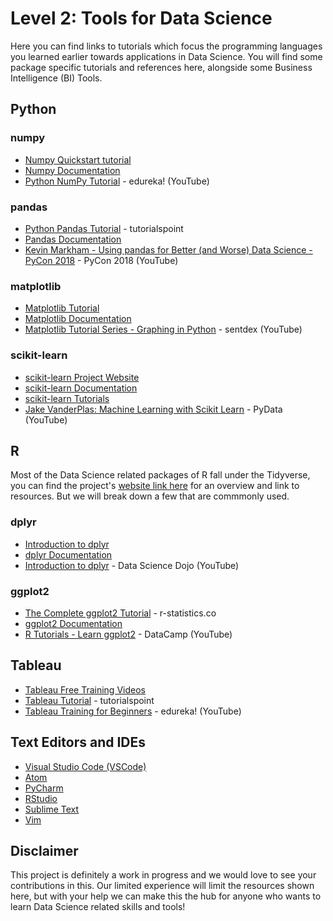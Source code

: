 # Level 2: Tools for Data Science

Here you can find links to tutorials which focus the programming languages you learned earlier towards applications in Data Science. You will find some package specific tutorials and references here, alongside some Business Intelligence \(BI\) Tools.

## Python

### numpy

* [Numpy Quickstart tutorial](https://docs.scipy.org/doc/numpy-1.15.0/user/quickstart.html)
* [Numpy Documentation](https://docs.scipy.org/doc/)
* [Python NumPy Tutorial](https://www.youtube.com/watch?v=8JfDAm9y_7s) - edureka! \(YouTube\)

### pandas

* [Python Pandas Tutorial](https://www.tutorialspoint.com/python_pandas/index.htm) - tutorialspoint  
* [Pandas Documentation](https://pandas.pydata.org/pandas-docs/stable/)
* [Kevin Markham - Using pandas for Better \(and Worse\) Data Science - PyCon 2018](https://www.youtube.com/watch?v=0hsKLYfyQZc) - PyCon 2018 \(YouTube\)

### matplotlib

* [Matplotlib Tutorial](https://matplotlib.org/tutorials/index.html)
* [Matplotlib Documentation](https://matplotlib.org/contents.html)
* [Matplotlib Tutorial Series - Graphing in Python](https://www.youtube.com/watch?v=q7Bo_J8x_dw&list=PLQVvvaa0QuDfefDfXb9Yf0la1fPDKluPF) - sentdex \(YouTube\)

### scikit-learn

* [scikit-learn Project Website](https://scikit-learn.org/stable/)
* [scikit-learn Documentation](https://scikit-learn.org/stable/documentation.html)
* [scikit-learn Tutorials](https://scikit-learn.org/stable/tutorial/index.html)
* [Jake VanderPlas: Machine Learning with Scikit Learn](https://www.youtube.com/watch?v=HC0J_SPm9co) - PyData \(YouTube\)

## R

Most of the Data Science related packages of R fall under the Tidyverse, you can find the project's [website link here](https://www.tidyverse.org/) for an overview and link to resources. But we will break down a few that are commmonly used.

### dplyr

* [Introduction to dplyr](https://cran.r-project.org/web/packages/dplyr/vignettes/dplyr.html)
* [dplyr Documentation](https://dplyr.tidyverse.org/)
* [Introduction to dplyr](https://www.youtube.com/watch?v=fQHlmip1Nwo&list=PL8eNk_zTBST923vmo5RZLIZle9fRFoXVP) - Data Science Dojo \(YouTube\)

### ggplot2

* [The Complete ggplot2 Tutorial](http://r-statistics.co/Complete-Ggplot2-Tutorial-Part1-With-R-Code.html) - r-statistics.co
* [ggplot2 Documentation](https://ggplot2.tidyverse.org/)
* [R Tutorials - Learn ggplot2](https://www.youtube.com/watch?v=YxKr2a-Y1WE&list=PLjgj6kdf_snaBCTJEi53DvRVgOuVbzyku) - DataCamp \(YouTube\)

## Tableau

* [Tableau Free Training Videos](https://www.tableau.com/learn/training)
* [Tableau Tutorial](https://www.tutorialspoint.com/tableau/) - tutorialspoint
* [Tableau Training for Beginners](https://www.youtube.com/watch?v=jj6-0cvcNEA) - edureka! \(YouTube\)

## Text Editors and IDEs

* [Visual Studio Code \(VSCode\)](https://code.visualstudio.com/)
* [Atom](https://atom.io/)
* [PyCharm](https://www.jetbrains.com/pycharm/)
* [RStudio](https://www.rstudio.com/)
* [Sublime Text](https://www.sublimetext.com/)
* [Vim](https://www.vim.org/)

## Disclaimer

This project is definitely a work in progress and we would love to see your contributions in this. Our limited experience will limit the resources shown here, but with your help we can make this the hub for anyone who wants to learn Data Science related skills and tools!

